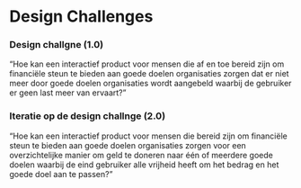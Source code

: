 # Design Challenges

### Design challgne \(1.0\)

“Hoe kan een interactief product voor mensen die af en toe bereid zijn om financiële steun te bieden aan goede doelen organisaties zorgen dat er niet meer door goede doelen organisaties wordt aangebeld waarbij de gebruiker er geen last meer van ervaart?”

### Iteratie op de design challnge \(2.0\)

“Hoe kan een interactief product voor mensen die bereid zijn om financiële steun te bieden aan goede doelen organisaties zorgen voor een overzichtelijke manier om geld te doneren naar één of meerdere goede doelen waarbij de eind gebruiker alle vrijheid heeft om het bedrag en het goede doel aan te passen?”

